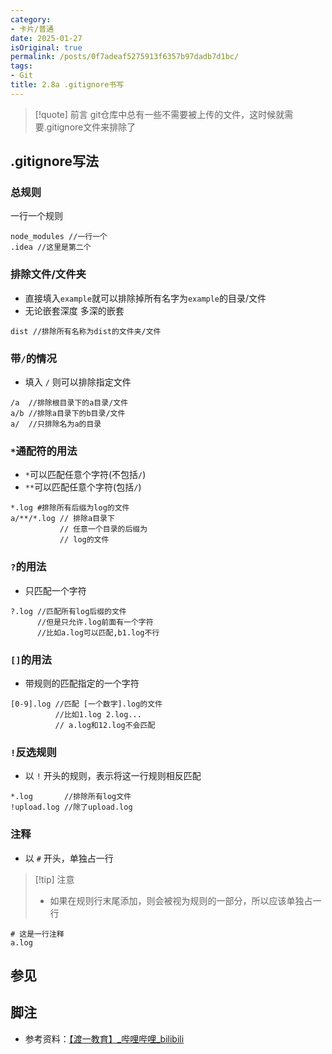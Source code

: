 ```yaml
---
category:
- 卡片/普通
date: 2025-01-27
isOriginal: true
permalink: /posts/0f7adeaf5275913f6357b97dadb7d1bc/
tags:
- Git
title: 2.8a .gitignore书写
---
```

> [!quote] 前言
> git仓库中总有一些不需要被上传的文件，这时候就需要.gitignore文件来排除了
## .gitignore写法
### 总规则
一行一个规则
```gitignore
node_modules //一行一个
.idea //这里是第二个
```
### 排除文件/文件夹
- 直接填入`example`就可以排除掉所有名字为`example`的目录/文件 
- 无论嵌套深度 多深的嵌套
```gitignore
dist //排除所有名称为dist的文件夹/文件
```
### 带`/`的情况
- 填入 `/` 则可以排除指定文件
```gitignore
/a  //排除根目录下的a目录/文件
a/b //排除a目录下的b目录/文件
a/  //只排除名为a的目录 
```
### `*`通配符的用法
- `*`可以匹配任意个字符(不包括`/`)
- `**`可以匹配任意个字符(包括`/`)
```gitignore
*.log #排除所有后缀为log的文件
a/**/*.log // 排除a目录下
           // 任意一个目录的后缀为
           // log的文件
```
### `?`的用法
- 只匹配一个字符
```gitignore
?.log //匹配所有log后缀的文件
      //但是只允许.log前面有一个字符
      //比如a.log可以匹配,b1.log不行
```
### `[]`的用法
- 带规则的匹配指定的一个字符
```gitignore
[0-9].log //匹配 [一个数字].log的文件
          //比如1.log 2.log...
          // a.log和12.log不会匹配
```

### `!`反选规则
- 以 `!` 开头的规则，表示将这一行规则相反匹配
```gitignore
*.log       //排除所有log文件
!upload.log //除了upload.log
```

### 注释
- 以 `#` 开头，单独占一行
> [!tip] 注意
> - 如果在规则行末尾添加，则会被视为规则的一部分，所以应该单独占一行

```gitignore
# 这是一行注释
a.log
```

## 参见
## 脚注
- 参考资料：[【渡一教育】_哔哩哔哩_bilibili](https://www.bilibili.com/video/BV1AvcqeBEnX/?vd_source=55526ae438eb9f21ccd7738267eaf0e8)

